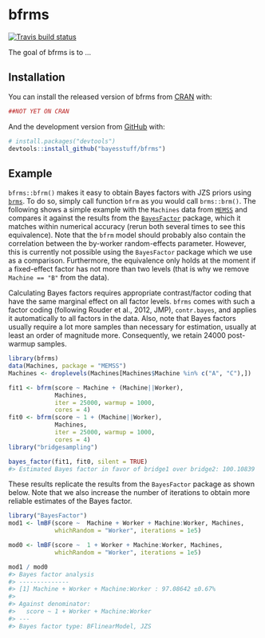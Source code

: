 
<!-- README.md is generated from README.Rmd. Please edit that file -->

# bfrms

<!-- badges: start -->

[![Travis build
status](https://travis-ci.org/bayesstuff/bfrms.svg?branch=master)](https://travis-ci.org/bayesstuff/bfrms)
<!-- badges: end -->

The goal of bfrms is to …

## Installation

You can install the released version of bfrms from
[CRAN](https://CRAN.R-project.org) with:

``` r
##NOT YET ON CRAN
```

And the development version from [GitHub](https://github.com/) with:

``` r
# install.packages("devtools")
devtools::install_github("bayesstuff/bfrms")
```

## Example

`bfrms::bfrm()` makes it easy to obtain Bayes factors with JZS priors
using [`brms`](https://cran.r-project.org/package=brms). To do so,
simply call function `bfrm` as you would call `brms::brm()`. The
following shows a simple example with the `Machines` data from
[`MEMSS`](https://cran.r-project.org/package=MEMSS) and compares it
against the results from the
[`BayesFactor`](https://cran.r-project.org/package=BayesFactor) package,
which it matches within numerical accuracy (rerun both several times to
see this equivalence). Note that the `bfrm` model should probably also
contain the correlation between the by-worker random-effects parameter.
However, this is currently not possible using the `BayesFactor` package
which we use as a comparison. Furthermore, the equivalence only holds at
the moment if a fixed-effect factor has not more than two levels (that
is why we remove `Machine == "B"` from the data).

Calculating Bayes factors requires appropriate contrast/factor coding
that have the same marginal effect on all factor levels. `bfrms` comes
with such a factor coding (following Rouder et al., 2012, JMP),
`contr.bayes`, and applies it automatically to all factors in the data.
Also, note that Bayes factors usually require a lot more samples than
necessary for estimation, usually at least an order of magnitude more.
Consequently, we retain 24000 post-warmup samples.

``` r
library(bfrms)
data(Machines, package = "MEMSS") 
Machines <- droplevels(Machines[Machines$Machine %in% c("A", "C"),])

fit1 <- bfrm(score ~ Machine + (Machine||Worker), 
             Machines, 
             iter = 25000, warmup = 1000,
             cores = 4)
fit0 <- bfrm(score ~ 1 + (Machine||Worker), 
             Machines, 
             iter = 25000, warmup = 1000,
             cores = 4)
library("bridgesampling")
```

``` r
bayes_factor(fit1, fit0, silent = TRUE)
#> Estimated Bayes factor in favor of bridge1 over bridge2: 100.10839
```

These results replicate the results from the `BayesFactor` package as
shown below. Note that we also increase the number of iterations to
obtain more reliable estimates of the Bayes factor.

``` r
library("BayesFactor")
mod1 <- lmBF(score ~  Machine + Worker + Machine:Worker, Machines, 
             whichRandom = "Worker", iterations = 1e5)

mod0 <- lmBF(score ~  1 + Worker + Machine:Worker, Machines, 
             whichRandom = "Worker", iterations = 1e5)
```

``` r
mod1 / mod0
#> Bayes factor analysis
#> --------------
#> [1] Machine + Worker + Machine:Worker : 97.08642 ±0.67%
#> 
#> Against denominator:
#>   score ~ 1 + Worker + Machine:Worker 
#> ---
#> Bayes factor type: BFlinearModel, JZS
```
